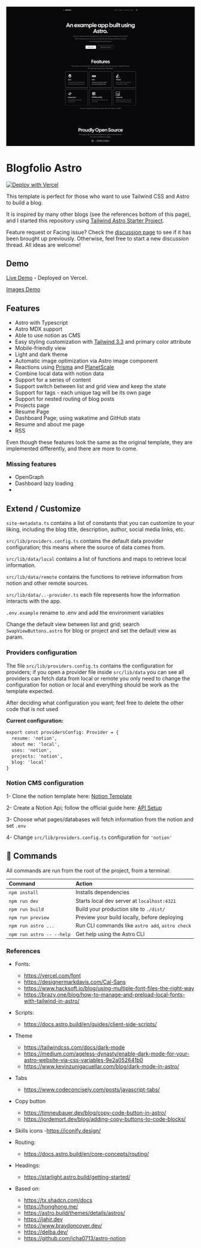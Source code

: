 ![placeholder.png](blog-placeholder-1.png)

# Blogfolio Astro


[![Deploy with Vercel](https://vercel.com/button)](https://vercel.com/new/git/external?repository-url=https://github.com/jamescardona11/blogfolio-astro)
    

This template is perfect for those who want to use Tailwind CSS and Astro to build a blog. 

It is inspired by many other blogs (see the references bottom of this page), and I started this repository using [Tailwind Astro Starter Project](https://github.com/wanoo21/tailwind-astro-starting-blog/tree/main?tab=readme-ov-file).

Feature request or Facing issue? Check the [discussion page](https://github.com/wanoo21/tailwind-astro-starting-blog/discussions) to see if it has been brought up previously. Otherwise, feel free to start a new discussion thread. All ideas are welcome!

## Demo

[Live Demo](https://blogfolio-astro.vercel.app/) - Deployed on Vercel.

[Images Demo](https://github.com/jamescardona11/blogfolio-astro/tree/master/demo)

## Features

- Astro with Typescript
- Astro MDX support
- Able to use notion as CMS
- Easy styling customization with [Tailwind 3.3](https://tailwindcss.com/blog/tailwindcss-v3-3) and primary color attribute
- Mobile-friendly view
- Light and dark theme
- Automatic image optimization via Astro image component
- Reactions using [Prisma](https://prisma.io/) and [PlanetScale](https://planetscale.com/)
- Combine local data with notion data
- Support for a series of content
- Support switch between list and grid view and keep the state
- Support for tags - each unique tag will be its own page
- Support for nested routing of blog posts
- Projects page
- Resume Page
- Dashboard Page; using wakatime and GitHub stats
- Resume and about me page
- RSS

Even though these features look the same as the original template, they are implemented differently, and there are more to come.

### Missing features
- OpenGraph
- Dashboard lazy loading
- 

## Extend / Customize

`site-metadata.ts` contains a list of constants that you can customize to your liking, including the blog title, description, author, social media links, etc.

`src/lib/providers.config.ts` contains the default data provider configuration; this means where the source of data comes from.

`src/lib/data/local` contains a list of functions and maps to retrieve local information.

`src/lib/data/remote` contains the functions to retrieve information from notion and other remote sources.

`src/lib/data/..-provider.ts` each file represents how the information interacts with the app.

`.env.example` rename to .env and add the environment variables

Change the default view between list and grid; search `SwapViewButtons.astro` for blog or project and set the default view as param.


### Providers configuration

The file `src/lib/providers.config.ts` contains the configuration for providers; if you open a provider file inside `src/lib/data` you can see all providers can fetch data from local or remote you only need to change the configuration for notion or local and everything should be work as the template expected.

After deciding what configuration you want; feel free to delete the other code that is not used

**Current configuration:**
```
export const providersConfig: Provider = {
  resume: 'notion',
  about me: 'local',
  uses: 'notion',
  projects: 'notion',
  blog: 'local'
}
```



### Notion CMS configuration

1- Clone the notion template here: [Notion Template](https://jamescardona11.notion.site/Blogfolio-astro-template-4e95a6ec9dad4f6b9b3ccbe1355d6805)

2- Create a Notion Api; follow the official guide here: [API Setup](https://developers.notion.com/)

3- Choose what pages/databases will fetch information from the notion and set `.env`

4- Change `src/lib/providers.config.ts` configuration for `'notion'`


## 🧞 Commands

All commands are run from the root of the project, from a terminal:

| Command                   | Action                                           |
| :------------------------ | :----------------------------------------------- |
| `npm install`             | Installs dependencies                            |
| `npm run dev`             | Starts local dev server at `localhost:4321`      |
| `npm run build`           | Build your production site to `./dist/`          |
| `npm run preview`         | Preview your build locally, before deploying     |
| `npm run astro ...`       | Run CLI commands like `astro add`, `astro check` |
| `npm run astro -- --help` | Get help using the Astro CLI                     |


### References

- Fonts:
  - https://vercel.com/font
  - https://designermarkdavis.com/Cal-Sans 
  - https://www.hacksoft.io/blog/using-multiple-font-files-the-right-way
  - https://brazy.one/blog/how-to-manage-and-preload-local-fonts-with-tailwind-in-astro/

- Scripts:
  - https://docs.astro.build/en/guides/client-side-scripts/

- Theme
  - https://tailwindcss.com/docs/dark-mode
  - https://medium.com/ageless-dynasty/enable-dark-mode-for-your-astro-website-via-css-variables-9e2a052641b0
  - https://www.kevinzunigacuellar.com/blog/dark-mode-in-astro/


- Tabs
  - https://www.codeconcisely.com/posts/javascript-tabs/

- Copy button
  - https://timneubauer.dev/blog/copy-code-button-in-astro/
  - https://jordemort.dev/blog/adding-copy-buttons-to-code-blocks/


- Skills icons
  -https://iconify.design/

- Routing:
  - https://docs.astro.build/en/core-concepts/routing/

- Headings:
  - https://starlight.astro.build/getting-started/

- Based on:
  - https://tx.shadcn.com/docs
  - https://honghong.me/
  - https://astro.build/themes/details/astros/
  - https://jahir.dev
  - https://www.braydoncoyer.dev/
  - https://delba.dev/
  - https://github.com/jcha0713/astro-notion